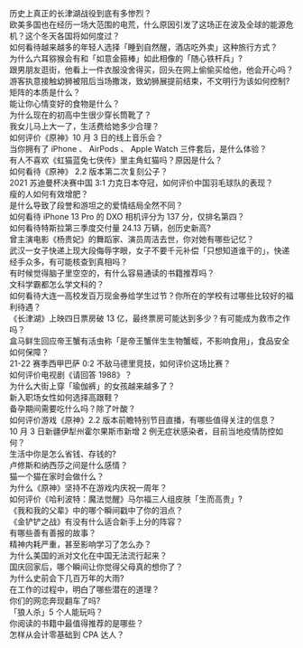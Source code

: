 历史上真正的长津湖战役到底有多惨烈？  
欧美多国也在经历一场大范围的电荒，什么原因引发了这场正在波及全球的能源危机？这个冬天各国将如何度过？  
如何看待越来越多的年轻人选择「睡到自然醒，酒店吃外卖」这种旅行方式？  
为什么六耳猕猴会有和「如意金箍棒」如此相像的「随心铁杆兵」?  
跟男朋友逛街，他看上一件衣服没舍得买，回头在网上偷偷买给他，他会开心吗？  
游客执意接触幼狮被阻后当场撒泼，致幼狮展提前结束，不文明行为该如何控制?  
矩阵的本质是什么？  
能让你心情变好的食物是什么？  
为什么现在的初高中生很少穿长筒靴了？  
我女儿马上大一了，生活费给她多少合理？  
如何评价《原神》10 月 3 日的线上音乐会？  
当你拥有了 iPhone 、 AirPods 、 Apple Watch 三件套后，是什么体验？  
有人不喜欢《虹猫蓝兔七侠传》里主角虹猫吗？原因是什么？  
如何看待《原神》 2.2 版本第二次复刻公子？  
2021 苏迪曼杯决赛中国 3:1 力克日本夺冠，如何评价中国羽毛球队的表现？  
瘦的人如何有效增肥？  
是什么导致了段誉和游坦之的爱情结局全然不同？  
如何看待 iPhone 13  Pro 的 DXO 相机评分为 137 分，仅排名第四？  
如何看待特斯拉第三季度交付量 24.13 万辆，创历史新高?  
曾主演电影《杨贵妃》的舞蹈家、演员周洁去世，你对她有哪些记忆？  
武汉一女子快递上现大段侮辱字眼，女子不要千元补偿「只想知道谁干的」，快递经手众多，有可能核查到真相吗？  
有时候觉得脑子里空空的，有什么容易通读的书籍推荐吗？  
文科学霸都怎么学文科的？  
如何看待大连一高校发百万现金券给学生过节？你所在的学校有过哪些比较好的福利待遇？  
《长津湖》上映四日票房破 13 亿，最终票房可能达到多少？有可能成为救市之作吗？  
盒马鲜生回应帝王蟹有活虫称「是帝王蟹伴生生物蟹蛭，不影响食用」，食品安全如何保障？  
21-22 赛季西甲巴萨 0:2 不敌马德里竞技，如何评价这场比赛？  
如何评价电视剧《请回答 1988》？  
为什么大街上穿「瑜伽裤」的女孩越来越多了？  
新入职场女性如何选择高跟鞋？  
备孕期间需要吃什么吗？除了叶酸？  
如何评价游戏《原神》2.2 版本前瞻特别节目直播，有哪些值得关注的信息？  
10 月 3 日新疆伊犁州霍尔果斯市新增 2 例无症状感染者，目前当地疫情防控如何？  
生活中你是怎么省钱、存钱的?  
卢修斯和纳西莎之间是什么感情？  
猫一个猫在家时会做什么？  
为什么《原神》坚持不在游戏内庆祝一周年？  
如何评价《哈利波特：魔法觉醒》马尔福三人组皮肤「生而高贵」?  
《我和我的父辈》中的哪个瞬间戳中了你的泪点？  
《金铲铲之战》有没有什么适合新手上分的阵容？  
有哪些善有善报的故事？  
精神内耗严重，甚至影响学习了怎么办？  
为什么美国的派对文化在中国无法流行起来？  
国庆回家后，哪个瞬间让你觉得父母真的想你了？  
为什么史前会下几百万年的大雨?  
在工作的过程中，明白了哪些潜在的道理？  
你们的网恋奔现翻车了吗?  
「狼人杀」5 个人能玩吗？  
你阅读的书籍中最值得推荐的是哪些？  
怎样从会计零基础到 CPA 达人？  
